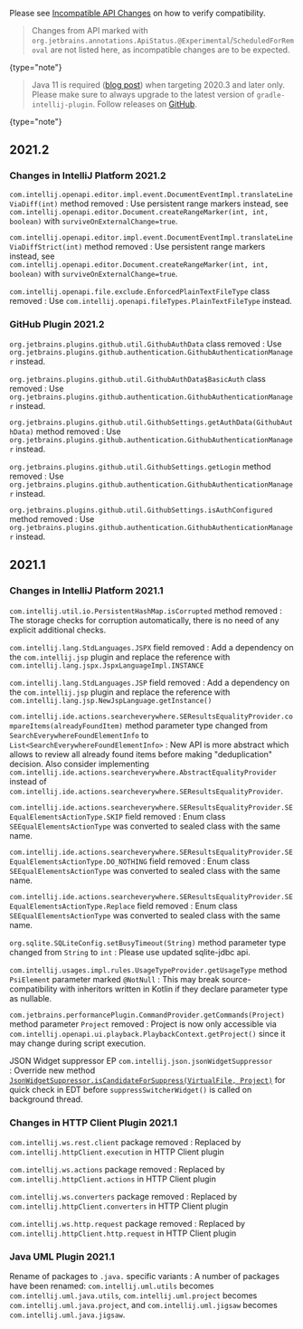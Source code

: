 [//]: # (title: Incompatible Changes in IntelliJ Platform and Plugins API 2021.*)

<!-- Copyright 2000-2021 JetBrains s.r.o. and other contributors. Use of this source code is governed by the Apache 2.0 license that can be found in the LICENSE file. -->

<!--
Before documenting a breaking API change, please, make sure that the change cannot be avoided in an alternative way.

APIs marked with @ApiStatus.Experimental, @ApiStatus.Internal, or @ApiStatus.ScheduledForRemoval don't need to be documented.

To document a new incompatible change, add a new line with the problem pattern followed by a 2nd line with ": "-prefixed human-readable description and recommended fix/action.

The following problem patterns are supported:

<package name> package removed

<class name> class removed
<class name> class renamed to <new class name>
<class name> class moved to package <package name>

<class name>.<method name>(<human-readable parameters>) marked abstract
<class name>.<method name>(<human-readable parameters>) abstract method added
<class name>.<method name>(<human-readable parameters>) method removed
<class name>.<method name>(<human-readable parameters>) method return type changed from <before> to <after>
<class name>.<method name>(<human-readable parameters>) method visibility changed from <before> to <after>
<class name>.<method name>(<human-readable parameters>) method marked final
<class name>.<method name>(<human-readable parameters>) method parameter <type> removed
<class name>.<method name>(<human-readable parameters>) method parameter type changed from <before> to <after>
<class name>.<method name> method <parameter name> parameter marked @<class name>
<class name> (class|interface) now (extends|implements) <class name> and inherits its final method <method name>(<human-readable parameters>)?
<class name> (class|interface) now (extends|implements) <class name> and inherits its abstract method <method name>(<human-readable parameters>)?

<class name>(<human-readable parameters>) constructor removed
<class name>(<human-readable parameters>) constructor parameter <type> removed
<class name>(<human-readable parameters>) constructor parameter type changed from <before> to <after>
<class name>(<human-readable parameters>) constructor visibility changed from <before> to <after>

<class name>.<field name> field removed
<class name>.<field name> field type changed from <before> to <after>
<class name>.<field name> field visibility changed from <before> to <after>

<property name> property removed from resource bundle <bundle name>

Where the placeholders must be enclosed in code quotes (`name`):

<class name> is a fully-qualified name of the class, e.g. `com.intellij.openapi.actionSystem.AnAction$InnerClass`.
<method name> is the exact method's name. Note that constructors have dedicated patterns.
<human-readable parameters> is a string representing parameters, which are not necessarily fully qualified. They do not affect the parser. For example, instead of (java.lang.Object, java.util.List, int) you are free to write (Object, List<String>, int)
<parameter name> is exact name of the method's parameter
<property name> is a full name of a property from .properties file, like `some.action.description`
<bundle name> is a fully qualified name of the property bundle, which includes its package, like `message.IdeBundle`

NOTE: If a code change you're trying to document doesn't match any of the above patterns, fill in a ticket in the YouTrack.
An example of a ticket is https://youtrack.jetbrains.com/issue/MP-1218. Until supported, you may document the change as you prefer, and I will correct it later.

NOTE: You are allowed to prettify the pattern using links: [`org.example.Foo`](https://github.com/JetBrains/intellij-community/tree/master/)

NOTE: Entries not starting with code quotes (`name`) can be added to document non-code changes  and will be skipped in API verification.
-->

Please see [Incompatible API Changes](api_changes_list.md) on how to verify compatibility.

 >  Changes from API marked with `org.jetbrains.annotations.ApiStatus.@Experimental`/`ScheduledForRemoval` are not listed here, as incompatible changes are to be expected.
 >
 {type="note"}
       
 >  Java 11 is required ([blog post](https://blog.jetbrains.com/platform/2020/09/intellij-project-migrates-to-java-11/)) when targeting 2020.3 and later only.
 >  Please make sure to always upgrade to the latest version of `gradle-intellij-plugin`. Follow releases on [GitHub](https://github.com/JetBrains/gradle-intellij-plugin/releases).
 >
 {type="note"}

## 2021.2
                              
### Changes in IntelliJ Platform 2021.2

`com.intellij.openapi.editor.impl.event.DocumentEventImpl.translateLineViaDiff(int)` method removed
: Use persistent range markers instead, see `com.intellij.openapi.editor.Document.createRangeMarker(int, int, boolean)` with `surviveOnExternalChange=true`.

`com.intellij.openapi.editor.impl.event.DocumentEventImpl.translateLineViaDiffStrict(int)` method removed
: Use persistent range markers instead, see `com.intellij.openapi.editor.Document.createRangeMarker(int, int, boolean)` with `surviveOnExternalChange=true`.
                                      
`com.intellij.openapi.file.exclude.EnforcedPlainTextFileType` class removed
: Use `com.intellij.openapi.fileTypes.PlainTextFileType` instead.

### GitHub Plugin 2021.2
                                          
`org.jetbrains.plugins.github.util.GithubAuthData` class removed
: Use `org.jetbrains.plugins.github.authentication.GithubAuthenticationManager` instead.

`org.jetbrains.plugins.github.util.GithubAuthData$BasicAuth` class removed
: Use `org.jetbrains.plugins.github.authentication.GithubAuthenticationManager` instead.

`org.jetbrains.plugins.github.util.GithubSettings.getAuthData(GithubAuthData)` method removed
: Use `org.jetbrains.plugins.github.authentication.GithubAuthenticationManager` instead.

`org.jetbrains.plugins.github.util.GithubSettings.getLogin` method removed
: Use `org.jetbrains.plugins.github.authentication.GithubAuthenticationManager` instead.

`org.jetbrains.plugins.github.util.GithubSettings.isAuthConfigured` method removed
: Use `org.jetbrains.plugins.github.authentication.GithubAuthenticationManager` instead.

## 2021.1
                              
### Changes in IntelliJ Platform 2021.1

`com.intellij.util.io.PersistentHashMap.isCorrupted` method removed
: The storage checks for corruption automatically, there is no need of any explicit additional checks.

`com.intellij.lang.StdLanguages.JSPX` field removed
: Add a dependency on the `com.intellij.jsp` plugin and replace the reference with `com.intellij.lang.jspx.JspxLanguageImpl.INSTANCE`

`com.intellij.lang.StdLanguages.JSP` field removed
: Add a dependency on the `com.intellij.jsp` plugin and replace the reference with `com.intellij.lang.jsp.NewJspLanguage.getInstance()`

`com.intellij.ide.actions.searcheverywhere.SEResultsEqualityProvider.compareItems(alreadyFoundItem)` method parameter type changed from `SearchEverywhereFoundElementInfo` to `List<SearchEverywhereFoundElementInfo>`
: New API is more abstract which allows to review all already found items before making "deduplication" decision. Also consider implementing `com.intellij.ide.actions.searcheverywhere.AbstractEqualityProvider` instead of `com.intellij.ide.actions.searcheverywhere.SEResultsEqualityProvider`.

`com.intellij.ide.actions.searcheverywhere.SEResultsEqualityProvider.SEEqualElementsActionType.SKIP` field removed
: Enum class `SEEqualElementsActionType` was converted to sealed class with the same name.

`com.intellij.ide.actions.searcheverywhere.SEResultsEqualityProvider.SEEqualElementsActionType.DO_NOTHING` field removed
: Enum class `SEEqualElementsActionType` was converted to sealed class with the same name.

`com.intellij.ide.actions.searcheverywhere.SEResultsEqualityProvider.SEEqualElementsActionType.Replace` field removed
: Enum class `SEEqualElementsActionType` was converted to sealed class with the same name.

`org.sqlite.SQLiteConfig.setBusyTimeout(String)` method parameter type changed from `String` to `int`
: Please use updated sqlite-jdbc api.

`com.intellij.usages.impl.rules.UsageTypeProvider.getUsageType` method `PsiElement` parameter marked `@NotNull`
: This may break source-compatibility with inheritors written in Kotlin if they declare parameter type as nullable.

`com.jetbrains.performancePlugin.CommandProvider.getCommands(Project)` method parameter `Project` removed
: Project is now only accessible via `com.intellij.openapi.ui.playback.PlaybackContext.getProject()` since it may change during script execution. 
                                
JSON Widget suppressor EP `com.intellij.json.jsonWidgetSuppressor`                                    
: Override new method [`JsonWidgetSuppressor.isCandidateForSuppress(VirtualFile, Project)`](upsource:///json/src/com/jetbrains/jsonSchema/extension/JsonWidgetSuppressor.java) for quick check in EDT before `suppressSwitcherWidget()` is called on background thread.

### Changes in HTTP Client Plugin 2021.1

`com.intellij.ws.rest.client` package removed
: Replaced by `com.intellij.httpClient.execution` in HTTP Client plugin

`com.intellij.ws.actions` package removed
: Replaced by `com.intellij.httpClient.actions` in HTTP Client plugin

`com.intellij.ws.converters` package removed
: Replaced by `com.intellij.httpClient.converters` in HTTP Client plugin

`com.intellij.ws.http.request` package removed
: Replaced by `com.intellij.httpClient.http.request` in HTTP Client plugin
                          
### Java UML Plugin 2021.1

Rename of packages to `.java.` specific variants
: A number of packages have been renamed: `com.intellij.uml.utils` becomes `com.intellij.uml.java.utils`, `com.intellij.uml.project` becomes `com.intellij.uml.java.project`, and `com.intellij.uml.jigsaw` becomes `com.intellij.uml.java.jigsaw`.
